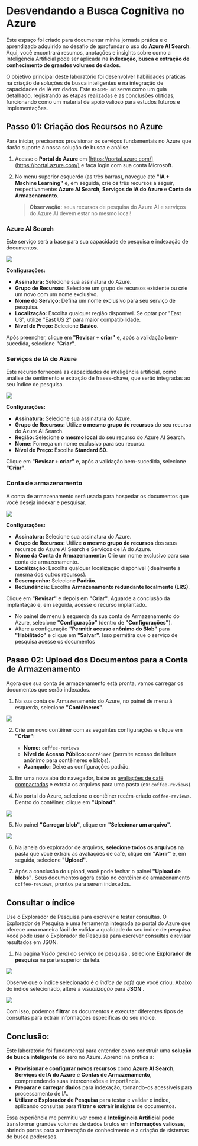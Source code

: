 # Desvendando a Busca Cognitiva no Azure

Este espaço foi criado para documentar minha jornada prática e o aprendizado adquirido no desafio de aprofundar o uso do **Azure AI Search**. Aqui, você encontrará resumos, anotações e insights sobre como a Inteligência Artificial pode ser aplicada na **indexação, busca e extração de conhecimento de grandes volumes de dados**.

O objetivo principal deste laboratório foi desenvolver habilidades práticas na criação de soluções de busca inteligentes e na integração de capacidades de IA em dados. Este `README.md` serve como um guia detalhado, registrando as etapas realizadas e as conclusões obtidas, funcionando como um material de apoio valioso para estudos futuros e implementações.

## **Passo 01: Criação dos Recursos no Azure**

Para iniciar, precisamos provisionar os serviços fundamentais no Azure que darão suporte à nossa solução de busca e análise.

1. Acesse o **Portal do Azure** em [https://portal.azure.com/](https://portal.azure.com/) e faça login com sua conta Microsoft.
2. No menu superior esquerdo (as três barras), navegue até **"IA + Machine Learning"** e, em seguida, crie os três recursos a seguir, respectivamente: **Azure AI Search**, **Serviços de IA do Azure** e **Conta de Armazenamento**.

    > **Observação:** seus recursos de pesquisa do Azure AI e serviços do Azure AI devem estar no mesmo local!
### Azure AI Search

Este serviço será a base para sua capacidade de pesquisa e indexação de documentos.

![](images/01.png)

**Configurações:**

- **Assinatura:** Selecione sua assinatura do Azure.
- **Grupo de Recursos:** Selecione um grupo de recursos existente ou crie um novo com um nome exclusivo.
- **Nome do Serviço:** Defina um nome exclusivo para seu serviço de pesquisa.
- **Localização:** Escolha qualquer região disponível. Se optar por "East US", utilize "East US 2" para maior compatibilidade.
- **Nível de Preço:** Selecione **Básico**.

Após preencher, clique em **"Revisar + criar"** e, após a validação bem-sucedida, selecione **"Criar"**.
### Serviços de IA do Azure

Este recurso fornecerá as capacidades de inteligência artificial, como análise de sentimento e extração de frases-chave, que serão integradas ao seu índice de pesquisa.

![](images/02.png)

**Configurações:**

- **Assinatura:** Selecione sua assinatura do Azure.
- **Grupo de Recursos:** Utilize **o mesmo grupo de recursos** do seu recurso do Azure AI Search.
- **Região:** Selecione **o mesmo local** do seu recurso do Azure AI Search.
- **Nome:** Forneça um nome exclusivo para seu recurso.
- **Nível de Preço:** Escolha **Standard S0**.

Clique em **"Revisar + criar"** e, após a validação bem-sucedida, selecione **"Criar"**.
### Conta de armazenamento

A conta de armazenamento será usada para hospedar os documentos que você deseja indexar e pesquisar.

![](images/03.png)

**Configurações:**

- **Assinatura:** Selecione sua assinatura do Azure.
- **Grupo de Recursos:** Utilize **o mesmo grupo de recursos** dos seus recursos do Azure AI Search e Serviços de IA do Azure.
- **Nome da Conta de Armazenamento:** Crie um nome exclusivo para sua conta de armazenamento.
- **Localização:** Escolha qualquer localização disponível (idealmente a mesma dos outros recursos).
- **Desempenho:** Selecione **Padrão**.
- **Redundância:** Escolha **Armazenamento redundante localmente (LRS)**.

Clique em **"Revisar"** e depois em **"Criar"**. Aguarde a conclusão da implantação e, em seguida, acesse o recurso implantado.

- No painel de menu à esquerda da sua conta de Armazenamento do Azure, selecione **"Configuração"** (dentro de **"Configurações"**).
- Altere a configuração **"Permitir acesso anônimo do Blob"** para **"Habilitado"** e clique em **"Salvar"**. Isso permitirá que o serviço de pesquisa acesse os documentos
## Passo 02: Upload dos Documentos para a Conta de Armazenamento

Agora que sua conta de armazenamento está pronta, vamos carregar os documentos que serão indexados.

1. Na sua conta de Armazenamento do Azure, no painel de menu à esquerda, selecione **"Contêineres"**.

![](images/04.png)
    
2. Crie um novo contêiner com as seguintes configurações e clique em **"Criar"**:
    
    - **Nome:** `coffee-reviews`
    - **Nível de Acesso Público:** `Contêiner` (permite acesso de leitura anônimo para contêineres e blobs).
    - **Avançado:** Deixe as configurações padrão.
3. Em uma nova aba do navegador, baixe as [avaliações de café compactadas](https://aka.ms/mslearn-coffee-reviews) e extraia os arquivos para uma pasta (ex: `coffee-reviews`).
    
4. No portal do Azure, selecione o contêiner recém-criado `coffee-reviews`. Dentro do contêiner, clique em **"Upload"**.

![](images/05.png)
    
5. No painel **"Carregar blob"**, clique em **"Selecionar um arquivo"**.

![](images/06.png)
    
6. Na janela do explorador de arquivos, **selecione todos os arquivos** na pasta que você extraiu as avaliações de café, clique em **"Abrir"** e, em seguida, selecione **"Upload"**.
    
7. Após a conclusão do upload, você pode fechar o painel **"Upload de blobs"**. Seus documentos agora estão no contêiner de armazenamento `coffee-reviews`, prontos para serem indexados.

## Consultar o índice

Use o Explorador de Pesquisa para escrever e testar consultas. O Explorador de Pesquisa é uma ferramenta integrada ao portal do Azure que oferece uma maneira fácil de validar a qualidade do seu índice de pesquisa. Você pode usar o Explorador de Pesquisa para escrever consultas e revisar resultados em JSON.

1. Na página _Visão geral_ do serviço de pesquisa , selecione **Explorador de pesquisa** na parte superior da tela.

![](images/07.png)

Observe que o índice selecionado é o _índice de café_ que você criou. Abaixo do índice selecionado, altere a _visualização_ para **JSON** .

![](images/08.png)

Com isso, podemos **filtrar** os documentos e executar diferentes tipos de consultas para extrair informações específicas do seu índice.

## Conclusão:

Este laboratório foi fundamental para entender como construir uma **solução de busca inteligente** do zero no Azure. Aprendi na prática a:

- **Provisionar e configurar novos recursos** como **Azure AI Search**, **Serviços de IA do Azure** e **Contas de Armazenamento**, compreendendo suas interconexões e importância.
- **Preparar e carregar dados** para indexação, tornando-os acessíveis para processamento de IA.
- **Utilizar o Explorador de Pesquisa** para testar e validar o índice, aplicando consultas para **filtrar e extrair insights** de documentos.

Essa experiência me permitiu ver como a **Inteligência Artificial** pode transformar grandes volumes de dados brutos em **informações valiosas**, abrindo portas para a mineração de conhecimento e a criação de sistemas de busca poderosos.
